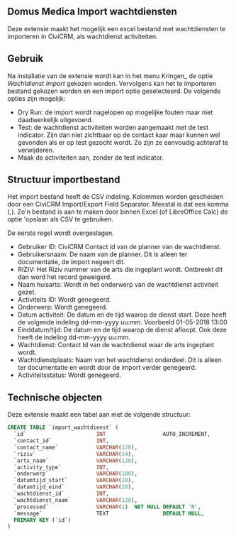 ## Domus Medica Import wachtdiensten

Deze extensie maakt het mogelijk een excel bestand met wachtdiensten te importeren in 
CiviCRM, als wachtdienst activiteiten.

## Gebruik

Na installatie van de extensie wordt kan in het menu Kringen_ de optie _Wachtdienst Import_ gekozen worden. Vervolgens 
kan het te importeren bestand gekozen worden en een import optie geselecteerd. De volgende opties zijn mogelijk:

* Dry Run: de import wordt nagelopen op mogelijke fouten maar niet daadwerkelijk uitgevoerd.
* Test: de wachtdienst activiteiten worden aangemaakt met de test indicator. Zijn dan niet zichtbaar
op de contact kaar maar kunnen wel gevonden als er op test gezocht wordt. Zo zijn ze eenvoudig achteraf
te verwijderen.
* Maak de activiteiten aan, zonder de test indicator.

## Structuur importbestand

Het import bestand heeft de CSV indeling. Kolommen worden gescheiden door een CiviCRM Import/Export Field Separator.
Meestal is dat een komma (,). Zo'n bestand is aan te maken door binnen Excel (of LibreOffice Calc) de optie 'opslaan als CSV te gebruiken.

De eerste regel wordt overgeslagen. 

- Gebruiker ID: CiviCRM Contact id van de planner van de wachtdienst.
- Gebruikersnaam: De naam van de planner. Dit is alleen ter documentatie, de import negeert dit.	
- RIZIV: Het Riziv nummer van de arts die ingeplant wordt. Ontbreekt dit dan word het record geweigerd.
- Naam huisarts: Wordt in het onderwerp van de wachtdienst activiteit gezet.
- Activiteits ID: Wordt genegeerd.
- Onderwerp: Wordt genegeerd.
- Datum activiteit: De datum en de tijd waarop de dienst start. Deze heeft de volgende indeling dd-mm-yyyy uu:mm. 
Voorbeeld 01-05-2018 13:00
- Einddatum/tijd: De datum en de tijd waarop de dienst afloopt. Ook deze heeft de indeling dd-mm-yyyy uu:mm. 
- Wachtdienst: 	Contact Id van de wachtdienst waar de arts ingeplant wordt.
- Wachtdienstplaats: Naam van het wachtdienst onderdeel. Dit is alleen ter documentatie en wordt door de import
verder genegeerd.
- Activiteitsstatus: Wordt genegeerd.





## Technische objecten

Deze extensie maakt een tabel aan met de volgende structuur:

```sql
CREATE TABLE `import_wachtdienst` (
  `id`                      INT                  AUTO_INCREMENT,
  `contact_id`              INT,
  `contact_name`            VARCHAR(128),
  `riziv`                   VARCHAR(14),
  `arts_naam`               VARCHAR(128),
  `activity_type`           INT,
  `onderwerp`               VARCHAR(100),
  `datumtijd_start`         VARCHAR(20),
  `datumtijd_eind`          VARCHAR(20),
  `wachtdienst_id`          INT,
  `wachtdienst_naam`        VARCHAR(128),
  `processed`               VARCHAR(1)  NOT NULL DEFAULT 'N',
  `message`                 TEXT                 DEFAULT NULL,
  PRIMARY KEY (`id`)
)
```